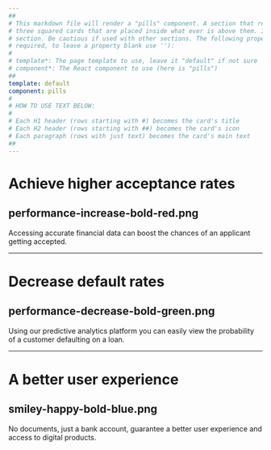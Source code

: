 ```yaml
---
##
# This markdown file will render a "pills" component. A section that renders a "pills" component shows specifically 
# three squared cards that are placed inside what ever is above them. It is designed to be used right after a "hero"
# section. Be cautious if used with other sections. The following properties may be set (properties with * are 
# required, to leave a property blank use ''):
#
# template*: The page template to use, leave it "default" if not sure
# component*: The React component to use (here is "pills")
##
template: default
component: pills
#
# HOW TO USE TEXT BELOW:
#
# Each H1 header (rows starting with #) becomes the card's title
# Each H2 header (rows starting with ##) becomes the card's icon
# Each paragraph (rows with just text) becomes the card's main text
##
---
```


# Achieve higher acceptance rates
## performance-increase-bold-red.png

Accessing accurate financial data can boost the chances of an applicant getting accepted.

---

# Decrease default rates
## performance-decrease-bold-green.png

Using our predictive analytics platform you can easily view the probability of a customer defaulting on a loan.

---

# A better user experience
## smiley-happy-bold-blue.png

No documents, just a bank account, guarantee a better user experience and access to digital products.
